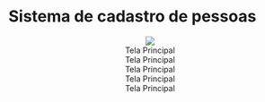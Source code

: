 # Sistema de cadastro de pessoas

<div align="center">
  <img src="https://user-images.githubusercontent.com/38301852/209893814-1b75cd99-8df6-49b7-a5d0-3da0caf3404a.png"/>
  <br><span style-font = "font-size: xx-small"> Tela Principal</span>
</div>

<div align="center">
  <img src=""/>
  <br><span style-font = "font-size: xx-small"> Tela Principal</span>
</div>

<div align="center">
  <img src=""/>
  <br><span style-font = "font-size: xx-small"> Tela Principal</span>
</div>

<div align="center">
  <img src=""/>
  <br><span style-font = "font-size: xx-small"> Tela Principal</span>
</div>

<div align="center">
  <img src=""/>
  <br><span style-font = "font-size: xx-small"> Tela Principal</span>
</div>
